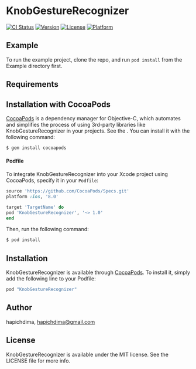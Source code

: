 # KnobGestureRecognizer

[![CI Status](http://img.shields.io/travis/hapichdima/KnobGestureRecognizer.svg?style=flat)](https://travis-ci.org/hapichdima/KnobGestureRecognizer)
[![Version](https://img.shields.io/cocoapods/v/KnobGestureRecognizer.svg?style=flat)](http://cocoapods.org/pods/KnobGestureRecognizer)
[![License](https://img.shields.io/cocoapods/l/KnobGestureRecognizer.svg?style=flat)](http://cocoapods.org/pods/KnobGestureRecognizer)
[![Platform](https://img.shields.io/cocoapods/p/KnobGestureRecognizer.svg?style=flat)](http://cocoapods.org/pods/KnobGestureRecognizer)

## Example

To run the example project, clone the repo, and run `pod install` from the Example directory first.

## Requirements

## Installation with CocoaPods

[CocoaPods](http://cocoapods.org) is a dependency manager for Objective-C, which automates and simplifies the process of using 3rd-party libraries like KnobGestureRecognizer in your projects. See the . You can install it with the following command:

```bash
$ gem install cocoapods
```
#### Podfile

To integrate KnobGestureRecognizer into your Xcode project using CocoaPods, specify it in your `Podfile`:

```ruby
source 'https://github.com/CocoaPods/Specs.git'
platform :ios, '8.0'

target 'TargetName' do
pod 'KnobGestureRecognizer', '~> 1.0'
end
```

Then, run the following command:

```bash
$ pod install
```


## Installation

KnobGestureRecognizer is available through [CocoaPods](http://cocoapods.org). To install
it, simply add the following line to your Podfile:

```ruby
pod "KnobGestureRecognizer"
```

## Author

hapichdima, hapichdima@gmail.com

## License

KnobGestureRecognizer is available under the MIT license. See the LICENSE file for more info.
